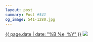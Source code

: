 ```yaml
---
layout: post
summary: Post #541
og_image: 541-1280.jpg
---
```


<p>
  <time><a href="/541">{{ page.date | date: "%B %e, %Y" }}</a></time>
  <a href="/541"><img src="{{ site.assets_url }}/541-640.jpg" srcset="{{ site.assets_url }}/541-320.jpg 320w, {{ site.assets_url }}/541-640.jpg 640w, {{ site.assets_url }}/541-960.jpg 960w, {{ site.assets_url }}/541-1280.jpg 1280w" sizes="(min-width: 700px) 50vw, calc(100vw - 2rem)" /></a>
</p>
